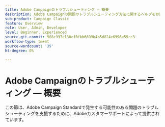 ```yaml
---
title: Adobe Campaignのトラブルシューティング — 概要
description: Adobe Campaignの問題のトラブルシューティング方法に関するヘルプを参照してください。
sub-product: Campaign Classic
feature: Overview
role: User, Admin, Developer
level: Beginner, Experienced
source-git-commit: 908c997c130cf0fbb6699b4b5d824e6996e59cc3
workflow-type: tm+mt
source-wordcount: '39'
ht-degree: 0%

---
```



# Adobe Campaignのトラブルシューティング — 概要

この節は、Adobe Campaign Standardで発生する可能性のある問題のトラブルシューティングを支援するために、Adobeカスタマーサポートによって提供されています。
